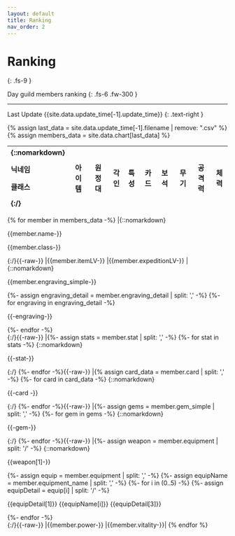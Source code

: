 ```yaml
---
layout: default
title: Ranking
nav_order: 2
---
```


# Ranking
{: .fs-9 }

Day guild members ranking
{: .fs-6 .fw-300 }

---

Last Update {{site.data.update_time[-1].update_time}}
{: .text-right }

{% assign last_data = site.data.update_time[-1].filename | remove: ".csv" %}
{% assign members_data = site.data.chart[last_data] %}

| {::nomarkdown}<p>닉네임</p><p>클래스</p>{:/} | 아이템 | 원정대 | 각인 | 특성 | 카드 | 보석 | 무기 | 공격력 | 체력 |
|:-|:-:|:-:|:-:|:-|:-|:-|:-:|:-:|:-:|
{% for member in members_data -%}
|{::nomarkdown}<p>{{member.name-}}</p><p>{{member.class-}}</p>{:/}{{-raw-}}
|{{member.itemLV-}}
|{{member.expeditionLV-}}
|{::nomarkdown}<p>{{member.engraving_simple-}}</p><div class="detail">
{%- assign engraving_detail = member.engraving_detail | split: ',' -%}
{%- for engraving in engraving_detail -%}
<p>{{-engraving-}}</p>
{%- endfor -%}</div>{:/}{{-raw-}}
|{%- assign stats = member.stat | split: ',' -%}
{%- for stat in stats -%}
{::nomarkdown}<p>{{-stat-}}</p>{:/}
{%- endfor -%}{{-raw-}}
|{% assign card_data = member.card | split: ',' -%}
{%- for card in card_data -%}
{::nomarkdown}<p>{{-card -}}</p>{:/}
{%- endfor -%}{{-raw-}}
|{%- assign gems = member.gem_simple | split: ',' -%}
{%- for gem in gems -%}
{::nomarkdown}<p>{{-gem-}}</p>{:/}
{%- endfor -%}{{-raw-}}
|{%- assign weapon = member.equipment | split: '/' -%}
{::nomarkdown}<p>{{weapon[1]-}}</p><div class="detail">
{%- assign equip = member.equipment | split: ',' -%}
{%- assign equipName = member.equipment_name | split: ',' -%}
{%- for i in (0..5) -%}
{%- assign equipDetail = equip[i] | split: '/' -%}
<p>{{equipDetail[1]}} {{equipName[i]}} {{equipDetail[3]}}</p>
{%- endfor -%}</div>{:/}{{-raw-}}
|{{member.power-}}
|{{member.vitality-}}|
{% endfor %}
